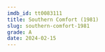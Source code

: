 ```yaml
---
imdb_id: tt0083111
title: Southern Comfort (1981)
slug: southern-comfort-1981
grade: A
date: 2024-02-15
---
```


